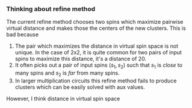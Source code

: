 ### Thinking about refine method

The current refine method chooses two spins which maximize pairwise virtual distance and makes those the centers of the new clusters. This is bad because

1. The pair which maximizes the distance in virtual spin space is not unique. In the case of 2x2, it is quite common for two pairs of input spins to maximize this distance, it's a distance of 20.
2. It often picks out a pair of input spins $(s_1,s_2)$ such that $s_1$ is *close* to many spins and $s_2$ is *far* from many spins.
3. In larger multiplication circuits this refine method fails to produce clusters which can be easily solved with aux values.

However, I think distance in virtual spin space

 